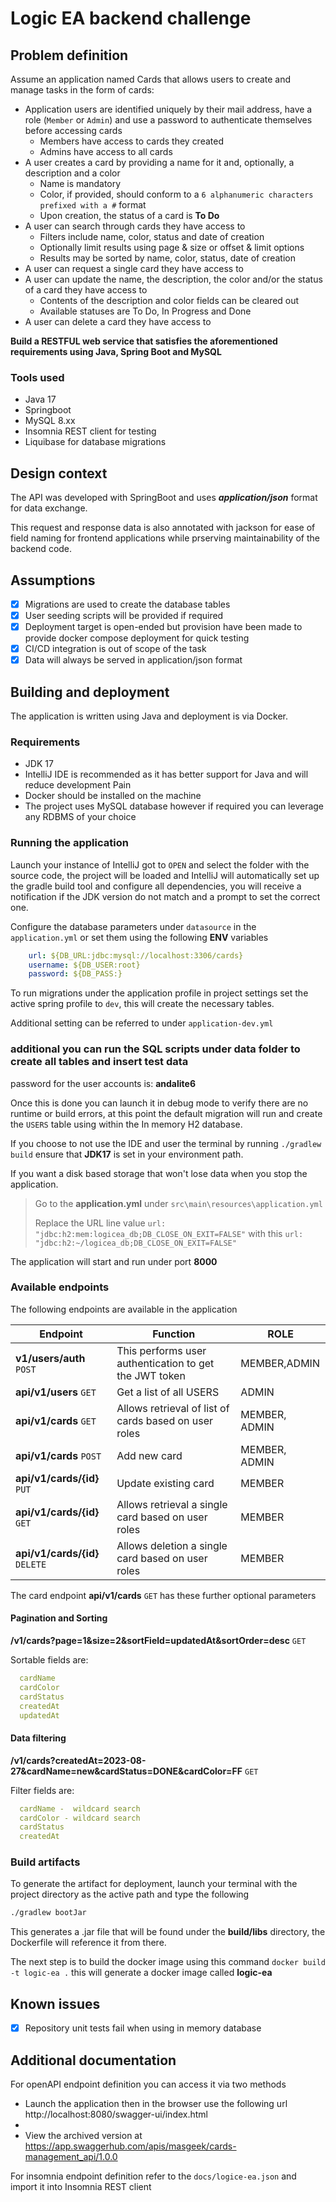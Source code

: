 # Logic EA backend challenge

## Problem definition
Assume an application named Cards that allows users to create and manage tasks in the form of cards:

- Application users are identified uniquely by their mail address, have a role (`Member` or `Admin`) and use a password to authenticate themselves before accessing cards
    - Members have access to cards they created
    - Admins have access to all cards
- A user creates a card by providing a name for it and, optionally, a description and a color
    - Name is mandatory
    - Color, if provided, should conform to a `6 alphanumeric characters prefixed with a #` format
    - Upon creation, the status of a card is **To Do**
- A user can search through cards they have access to
    - Filters include name, color, status and date of creation
    - Optionally limit results using page & size or offset & limit options
    - Results may be sorted by name, color, status, date of creation
- A user can request a single card they have access to
- A user can update the name, the description, the color and/or the status of a card they have access to
    - Contents of the description and color fields can be cleared out
    - Available statuses are To Do, In Progress and Done
- A user can delete a card they have access to

**Build a RESTFUL web service that satisfies the aforementioned requirements using Java, Spring Boot and MySQL**
### Tools used
- Java 17
- Springboot
- MySQL 8.xx
- Insomnia REST client for testing
- Liquibase for database migrations


## Design context

The API was developed with SpringBoot and uses  ***application/json*** format for data exchange.

This request and response data is also annotated with jackson for ease of field naming for frontend applications while prserving maintainability of the backend code.


## Assumptions

- [x] Migrations are used to create the database tables
- [x] User seeding scripts will be provided if required
- [x] Deployment target is open-ended but provision have been made to provide docker compose deployment for quick testing
- [x] CI/CD integration is out of scope of the task
- [x] Data will always be served in application/json format

## Building and deployment

The application is written using Java and deployment is via Docker.

### Requirements

- JDK 17
- IntelliJ IDE is recommended as it has better support for Java and will reduce development Pain
- Docker should be installed on the machine
- The project uses MySQL database however if required you can leverage any RDBMS of your choice

### Running the application

Launch your instance of IntelliJ got to `OPEN` and select the folder with the source code, the project will be loaded and IntelliJ will automatically set up the gradle build tool and configure all dependencies, you will receive a notification if the JDK version do not match and a prompt to set the correct one.

Configure the database parameters under `datasource` in the ``application.yml`` or set them using the following **ENV** variables
```yaml
    url: ${DB_URL:jdbc:mysql://localhost:3306/cards}
    username: ${DB_USER:root}
    password: ${DB_PASS:}
```

To run migrations under the application profile in project settings set the active spring profile to ``dev``, this will create the necessary tables.

Additional setting can be referred to under ``application-dev.yml``

### additional you can run the SQL scripts under data folder to create all tables and insert test data

password for the user accounts is: **andalite6**

Once this is done you can launch it in debug mode to verify there are no runtime or build errors, at this point the default migration will run and create the `USERS` table using within the In memory H2 database.

If you choose to not use the IDE and user the terminal by running `./gradlew build` ensure that **JDK17** is set in your environment path.


If you want a disk based storage that won't lose data when you stop the application.

>Go to the **application.yml** under `src\main\resources\application.yml` 
> 
> Replace the URL line value `url: "jdbc:h2:mem:logicea_db;DB_CLOSE_ON_EXIT=FALSE"` with this `url: "jdbc:h2:~/logicea_db;DB_CLOSE_ON_EXIT=FALSE"`

The application will start and run under port  **8000**

### Available endpoints

The following endpoints are available in the application

| Endpoint                       | Function                                               | ROLE          |
|--------------------------------|--------------------------------------------------------|---------------|
| **v1/users/auth** `POST`       | This performs user authentication to get the JWT token | MEMBER,ADMIN  |
| **api/v1/users** `GET`         | Get a list of all USERS                                | ADMIN         |
| **api/v1/cards** `GET`         | Allows retrieval of list of cards based on user roles  | MEMBER, ADMIN |
| **api/v1/cards** `POST`        | Add new card                                           | MEMBER, ADMIN |
| **api/v1/cards/{id}** `PUT`    | Update existing card                                   | MEMBER        |
| **api/v1/cards/{id}** `GET`    | Allows retrieval a single  card based on user roles    | MEMBER        |
| **api/v1/cards/{id}** `DELETE` | Allows deletion a single  card based on user roles     | MEMBER        |

The card endpoint **api/v1/cards** `GET` has these further optional parameters

#### Pagination and Sorting

**/v1/cards?page=1&size=2&sortField=updatedAt&sortOrder=desc** `GET`

Sortable fields are:

``` yaml
  cardName
  cardColor
  cardStatus
  createdAt
  updatedAt
```

#### Data filtering

**/v1/cards?createdAt=2023-08-27&cardName=new&cardStatus=DONE&cardColor=FF** `GET`

Filter fields are:

``` yaml
  cardName -  wildcard search
  cardColor - wildcard search
  cardStatus
  createdAt
```

### Build artifacts

To generate the artifact for deployment, launch your terminal with the project directory as the active path and type the following

```bash
./gradlew bootJar
```
This generates a .jar file that will be found under the **build/libs** directory, the Dockerfile will reference it from there.

The next step is to build the docker image  using this command `docker build -t logic-ea .` this will generate a docker image called **logic-ea**


## Known issues

- [x] Repository unit tests fail when using in memory database

## Additional documentation

For openAPI endpoint definition you can access it via two methods

- Launch the application then in the browser use the following url http://localhost:8080/swagger-ui/index.html
- 
- View the archived version at https://app.swaggerhub.com/apis/masgeek/cards-management_api/1.0.0

For insomnia endpoint definition refer to the ``docs/logice-ea.json`` and import it into Insomnia REST client


